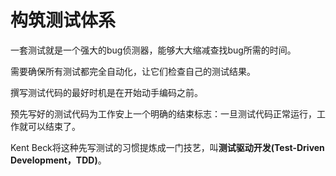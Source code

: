 # 构筑测试体系

一套测试就是一个强大的bug侦测器，能够大大缩减查找bug所需的时间。

需要确保所有测试都完全自动化，让它们检查自己的测试结果。

撰写测试代码的最好时机是在开始动手编码之前。

预先写好的测试代码为工作安上一个明确的结束标志：一旦测试代码正常运行，工作就可以结束了。

Kent Beck将这种先写测试的习惯提炼成一门技艺，叫**测试驱动开发(Test-Driven Development，TDD)**。